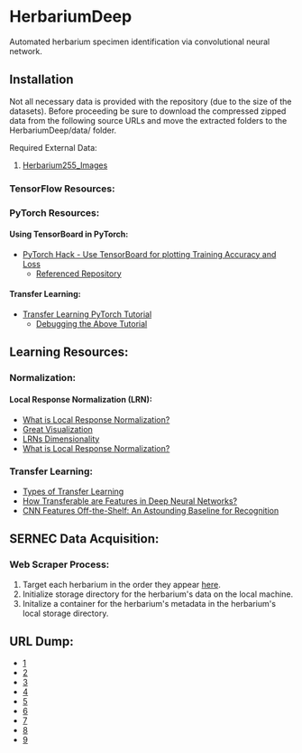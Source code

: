 # HerbariumDeep
Automated herbarium specimen identification via convolutional neural network.
## Installation
Not all necessary data is provided with the repository (due to the size of the datasets).
Before proceeding be sure to download the compressed zipped data from the following source
URLs and move the extracted folders to the HerbariumDeep/data/ folder.

Required External Data:
1. [Herbarium255_Images](http://otmedia.lirmm.fr/LifeCLEF/GoingDeeperHerbarium/Herbaria255_Images.zip)

### TensorFlow Resources:
### PyTorch Resources:
#### Using TensorBoard in PyTorch:
* [PyTorch Hack - Use TensorBoard for plotting Training Accuracy and Loss](https://beerensahu.wordpress.com/2018/04/18/pytorch-hack-use-tensorboard-for-plotting-training-accuracy-and-loss/)
    * [Referenced Repository](https://github.com/yunjey/pytorch-tutorial/tree/master/tutorials/04-utils/tensorboard)

#### Transfer Learning:
* [Transfer Learning PyTorch Tutorial](http://pytorch.org/tutorials/beginner/transfer_learning_tutorial.html)
    * [Debugging the Above Tutorial](https://github.com/ahirner/pytorch-retraining/blob/master/retrain.py)
## Learning Resources:
### Normalization:
#### Local Response Normalization (LRN):
* [What is Local Response Normalization?](https://prateekvjoshi.com/2016/04/05/what-is-local-response-normalization-in-convolutional-neural-networks/)
* [Great Visualization](https://www.quora.com/What-is-local-response-normalization)
* [LRNs Dimensionality](http://caffe.berkeleyvision.org/tutorial/layers/lrn.html)
* [What is Local Response Normalization?](https://www.quora.com/What-is-Local-Response-Normalization-and-why-does-AlexNet-utilize-that-instead-of-any-other-type-of-normalization)

### Transfer Learning:
* [Types of Transfer Learning](http://cs231n.github.io/transfer-learning/)
* [How Transferable are Features in Deep Neural Networks?](https://arxiv.org/abs/1411.1792)
* [CNN Features Off-the-Shelf: An Astounding Baseline for Recognition](https://arxiv.org/abs/1403.6382)

## SERNEC Data Acquisition:
### Web Scraper Process:
1. Target each herbarium in the order they appear [here](http://sernecportal.org/portal/collections/index.php).
2. Initialize storage directory for the herbarium's data on the local machine.
3. Initalize a container for the herbarium's metadata in the herbarium's local storage directory.


## URL Dump:
* [1](https://towardsdatascience.com/an-overview-of-resnet-and-its-variants-5281e2f56035)
* [2](http://pytorch.org/docs/master/torchvision/models.html)
* [3](http://pytorch.org/tutorials/beginner/transfer_learning_tutorial.html)
* [4](https://towardsdatascience.com/transfer-learning-with-pytorch-72a052297c51)
* [5](https://github.com/pytorch/vision/issues/173)
* [6](https://github.com/ahirner/pytorch-retraining/blob/master/retrain.py#L341)
* [7](https://github.com/vadimkantorov/metriclearningbench/blob/master/inception_v1_googlenet.py)
* [8](https://github.com/antspy/inception_v1.pytorch/blob/master/inception_v1.py)
* [9](http://cat2.mit.edu/dh_upload/backup/transfer/miniplaces/miniplaces/model/pytorch/googlenet.py)
